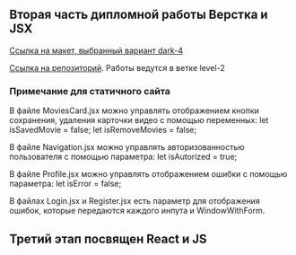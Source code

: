## Вторая часть дипломной работы Верстка и JSX

[Ссылка на макет, выбранный вариант dark-4](https://www.figma.com/file/6FMWkB94wE7KTkcCgUXtnC/%D0%94%D0%B8%D0%BF%D0%BB%D0%BE%D0%BC%D0%BD%D1%8B%D0%B9-%D0%BF%D1%80%D0%BE%D0%B5%D0%BA%D1%82?type=design&node-id=24-3210&mode=design&t=rUxfzIelo1SOIHaO-4)

[Cсылка на репозиторий](https://github.com/MDKirianova/movies-explorer-frontend). Работы ведутся в ветке level-2


### Примечание для статичного сайта

В файле MoviesCard.jsx можно управлять отображением кнопки сохранения, удаления карточки видео с помощью переменных:
  let isSavedMovie = false;
  let isRemoveMovies = false;

В файле Navigation.jsx можно управлять авторизованностью пользователя с помощью параметра:
  let isAutorized = true;

В файле Profile.jsx можно управлять отображением ошибки с помощью параметра:
  let isError = false;

В файлах Login.jsx и Register.jsx есть параметр для отображения ошибок, которые передаются каждого инпута и WindowWithForm.

## Третий этап посвящен React и JS